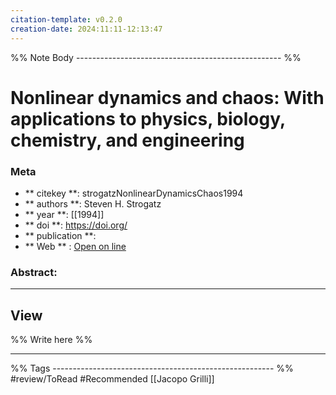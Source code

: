 ```yaml
---
citation-template: v0.2.0
creation-date: 2024:11:11-12:13:47
---
```


%% Note Body --------------------------------------------------- %%
# Nonlinear dynamics and chaos: With applications to physics, biology, chemistry, and engineering

### Meta
- ** citekey **: strogatzNonlinearDynamicsChaos1994
- ** authors **: Steven H. Strogatz
- ** year **: [[1994]]
- ** doi **: https://doi.org/
- ** publication **: 
- ** Web ** : [Open on line]()


### Abstract:


___

## View

%% Write here %%





___
%% Tags  ------------------------------------------------------- %%
#review/ToRead 
#Recommended [[Jacopo Grilli]]
